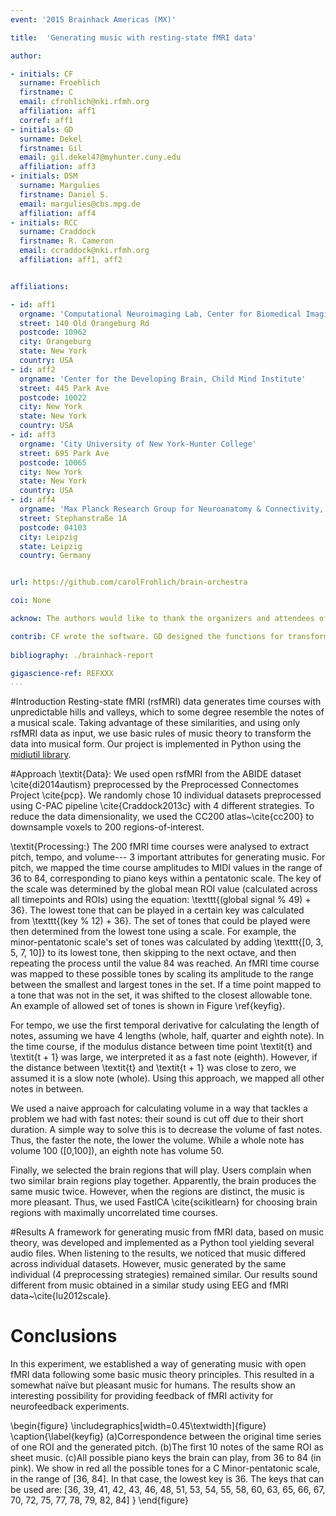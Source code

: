 ```yaml
---
event: '2015 Brainhack Americas (MX)'

title:  'Generating music with resting-state fMRI data'

author:

- initials: CF
  surname: Froehlich
  firstname: C
  email: cfrohlich@nki.rfmh.org
  affiliation: aff1
  corref: aff1
- initials: GD
  surname: Dekel
  firstname: Gil
  email: gil.dekel47@myhunter.cuny.edu
  affiliation: aff3
- initials: DSM
  surname: Margulies
  firstname: Daniel S.
  email: margulies@cbs.mpg.de
  affiliation: aff4
- initials: RCC
  surname: Craddock
  firstname: R. Cameron
  email: ccraddock@nki.rfmh.org
  affiliation: aff1, aff2


affiliations: 

- id: aff1
  orgname: 'Computational Neuroimaging Lab, Center for Biomedical Imaging and Neuromodulation, Nathan Kline Institute for Psychiatric Research'
  street: 140 Old Orangeburg Rd
  postcode: 10962
  city: Orangeburg
  state: New York
  country: USA
- id: aff2
  orgname: 'Center for the Developing Brain, Child Mind Institute'
  street: 445 Park Ave
  postcode: 10022
  city: New York
  state: New York
  country: USA
- id: aff3
  orgname: 'City University of New York-Hunter College'
  street: 695 Park Ave
  postcode: 10065
  city: New York
  state: New York
  country: USA
- id: aff4
  orgname: 'Max Planck Research Group for Neuroanatomy & Connectivity, Max Planck Institute for Human Cognitive and Brain Sciences'
  street: Stephanstraße 1A
  postcode: 04103
  city: Leipzig
  state: Leipzig
  country: Germany


url: https://github.com/carolFrohlich/brain-orchestra

coi: None

acknow: The authors would like to thank the organizers and attendees of Brainhack MX.

contrib: CF wrote the software. GD designed the functions for transforming the data to midi. DSM pick the algorithm that chooses ROIs, and CF and RCC wrote the report.
  
bibliography: ./brainhack-report

gigascience-ref: REFXXX
...
```


#Introduction
Resting-state fMRI (rsfMRI) data generates time courses with unpredictable hills and valleys, which to some degree resemble the notes of a musical scale. 
Taking advantage of these similarities, and using only rsfMRI data as input, we use basic rules of music theory to transform the data into musical form.
Our project is implemented in Python using the [midiutil library](https://code.google.com/p/midiutil/).

#Approach
\textit{Data}: We used open rsfMRI from the ABIDE dataset \cite{di2014autism} preprocessed by the Preprocessed Connectomes Project \cite{pcp}.
We randomly chose 10 individual datasets preprocessed using C-PAC pipeline \cite{Craddock2013c} with 4 different strategies.
To reduce the data dimensionality, we used the CC200 atlas~\cite{cc200} to downsample voxels to 200 regions-of-interest.

\textit{Processing:} The 200 fMRI time courses were analysed to extract pitch, tempo, and volume--- 3 important attributes for generating music. For pitch, we mapped the time course amplitudes to MIDI values in the range of 36 to 84, corresponding to piano keys within a pentatonic scale. The key of the scale was determined by the global mean ROI value (calculated across all timepoints and ROIs) using the equation: \texttt{(global signal \% 49) + 36}. The lowest tone that can be played in a certain key was calculated from \texttt{(key \% 12) + 36}. The set of tones that could be played were then determined from the lowest tone using a scale. For example, the minor-pentatonic scale's set of tones was calculated by adding \texttt{[0, 3, 5, 7, 10]} to its lowest tone, then skipping to the next octave, and then repeating the process until the value 84 was reached. An fMRI time course was mapped to these possible tones by scaling its amplitude to the range between the smallest and largest tones in the set. If a time point mapped to a tone that was not in the set, it was shifted to the closest allowable tone.
An example of allowed set of tones is shown in Figure \ref{keyfig}.

For tempo, we use the first temporal derivative for calculating the length of notes, assuming we have 4 lengths (whole, half, quarter and eighth note). In the time course, if the modulus distance between time point \textit{t}  and \textit{t + 1} was large, we interpreted it as a fast note (eighth). However, if the distance between \textit{t} and \textit{t + 1} was close to zero, we assumed it is a slow note (whole). Using this approach, we mapped all other notes in between. 

We used a naive approach for calculating volume in a way that tackles a problem we had with fast notes: their sound is cut off due to their short duration. A simple way to solve this is to decrease the volume of fast notes. Thus, the faster the note, the lower the volume. While a whole note has volume 100 ([0,100]), an eighth note has volume 50.

Finally, we selected the brain regions that will play. Users complain when two similar brain regions play together. Apparently, the brain produces the same music twice. However, when the regions are distinct, the music is more pleasant. Thus, we used FastICA \cite{scikitlearn} for choosing brain regions with maximally uncorrelated time courses. 

#Results
A framework for generating music from fMRI data, based on music theory, was developed and implemented as a Python tool yielding several audio files. When listening to the results, we noticed that music differed across individual datasets. However, music generated by the same individual (4 preprocessing strategies) remained similar. Our results sound different from music obtained in a similar study using EEG and fMRI data~\cite{lu2012scale}.


# Conclusions
In this experiment, we established a way of generating music with open fMRI data following some basic music theory principles. This resulted in a somewhat naïve but pleasant music for humans. The results show an interesting possibility for providing feedback of fMRI activity for neurofeedback experiments.


\begin{figure}
  \includegraphics[width=0.45\textwidth]{figure}
  \caption{\label{keyfig}
  (a)Correspondence between the original time series of one ROI and the generated pitch.
  (b)The first 10 notes of the same ROI as sheet music.
  (c)All possible piano keys the brain can play, from 36 to 84 (in pink).
    We show in red all the possible tones for a C Minor-pentatonic scale, in the range of [36, 84].
    In that case, the lowest key is 36.
    The keys that can be used are: [36, 39, 41, 42, 43, 46, 48, 51, 53, 54, 55, 58, 60, 63, 65, 66, 67, 70, 72, 75, 77, 78, 79, 82, 84]
      }
\end{figure}
